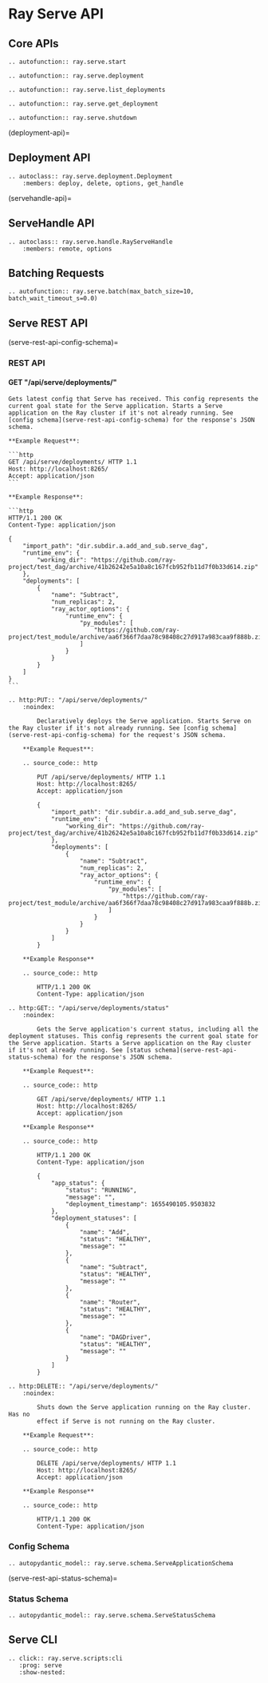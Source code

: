 # Ray Serve API

## Core APIs

```{eval-rst}
.. autofunction:: ray.serve.start
```

```{eval-rst}
.. autofunction:: ray.serve.deployment
```

```{eval-rst}
.. autofunction:: ray.serve.list_deployments
```

```{eval-rst}
.. autofunction:: ray.serve.get_deployment
```

```{eval-rst}
.. autofunction:: ray.serve.shutdown
```

(deployment-api)=

## Deployment API

```{eval-rst}
.. autoclass:: ray.serve.deployment.Deployment
    :members: deploy, delete, options, get_handle
```

(servehandle-api)=

## ServeHandle API

```{eval-rst}
.. autoclass:: ray.serve.handle.RayServeHandle
    :members: remote, options
```

## Batching Requests

```{eval-rst}
.. autofunction:: ray.serve.batch(max_batch_size=10, batch_wait_timeout_s=0.0)
```

## Serve REST API

(serve-rest-api-config-schema)=

### REST API

#### GET "/api/serve/deployments/"

    Gets latest config that Serve has received. This config represents the current goal state for the Serve application. Starts a Serve application on the Ray cluster if it's not already running. See [config schema](serve-rest-api-config-schema) for the response's JSON schema.
    
    **Example Request**:

    ```http
    GET /api/serve/deployments/ HTTP 1.1
    Host: http://localhost:8265/
    Accept: application/json
    ```

    **Example Response**:

    ```http
    HTTP/1.1 200 OK
    Content-Type: application/json

    {
        "import_path": "dir.subdir.a.add_and_sub.serve_dag",
        "runtime_env": {
            "working_dir": "https://github.com/ray-project/test_dag/archive/41b26242e5a10a8c167fcb952fb11d7f0b33d614.zip"
        },
        "deployments": [
            {
                "name": "Subtract",
                "num_replicas": 2,
                "ray_actor_options": {
                    "runtime_env": {
                        "py_modules": [
                            "https://github.com/ray-project/test_module/archive/aa6f366f7daa78c98408c27d917a983caa9f888b.zip"
                        ]
                    }
                }
            }
        ]
    }
    ```

```{eval-rst}
.. http:PUT:: "/api/serve/deployments/"
    :noindex:

        Declaratively deploys the Serve application. Starts Serve on the Ray cluster if it's not already running. See [config schema](serve-rest-api-config-schema) for the request's JSON schema.

    **Example Request**:

    .. source_code:: http

        PUT /api/serve/deployments/ HTTP 1.1
        Host: http://localhost:8265/
        Accept: application/json

        {
            "import_path": "dir.subdir.a.add_and_sub.serve_dag",
            "runtime_env": {
                "working_dir": "https://github.com/ray-project/test_dag/archive/41b26242e5a10a8c167fcb952fb11d7f0b33d614.zip"
            },
            "deployments": [
                {
                    "name": "Subtract",
                    "num_replicas": 2,
                    "ray_actor_options": {
                        "runtime_env": {
                            "py_modules": [
                                "https://github.com/ray-project/test_module/archive/aa6f366f7daa78c98408c27d917a983caa9f888b.zip"
                            ]
                        }
                    }
                }
            ]
        }

    **Example Response**

    .. source_code:: http

        HTTP/1.1 200 OK
        Content-Type: application/json
```

```{eval-rst}
.. http:GET:: "/api/serve/deployments/status"
    :noindex:

        Gets the Serve application's current status, including all the deployment statuses. This config represents the current goal state for the Serve application. Starts a Serve application on the Ray cluster if it's not already running. See [status schema](serve-rest-api-status-schema) for the response's JSON schema.
    
    **Example Request**:

    .. source_code:: http

        GET /api/serve/deployments/ HTTP 1.1
        Host: http://localhost:8265/
        Accept: application/json

    **Example Response**

    .. source_code:: http

        HTTP/1.1 200 OK
        Content-Type: application/json

        {
            "app_status": {
                "status": "RUNNING",
                "message": "",
                "deployment_timestamp": 1655490105.9503832
            },
            "deployment_statuses": [
                {
                    "name": "Add",
                    "status": "HEALTHY",
                    "message": ""
                },
                {
                    "name": "Subtract",
                    "status": "HEALTHY",
                    "message": ""
                },
                {
                    "name": "Router",
                    "status": "HEALTHY",
                    "message": ""
                },
                {
                    "name": "DAGDriver",
                    "status": "HEALTHY",
                    "message": ""
                }
            ]
        }
```

```{eval-rst}
.. http:DELETE:: "/api/serve/deployments/"
    :noindex:

        Shuts down the Serve application running on the Ray cluster. Has no
        effect if Serve is not running on the Ray cluster.
    
    **Example Request**:

    .. source_code:: http

        DELETE /api/serve/deployments/ HTTP 1.1
        Host: http://localhost:8265/
        Accept: application/json

    **Example Response**

    .. source_code:: http

        HTTP/1.1 200 OK
        Content-Type: application/json
```

### Config Schema

```{eval-rst}
.. autopydantic_model:: ray.serve.schema.ServeApplicationSchema

```

(serve-rest-api-status-schema)=

### Status Schema

```{eval-rst}
.. autopydantic_model:: ray.serve.schema.ServeStatusSchema

```

## Serve CLI

```{eval-rst}
.. click:: ray.serve.scripts:cli
   :prog: serve
   :show-nested:
```
